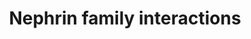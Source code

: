 ---
annotations:
- id: PW:0000003
  parent: signaling pathway
  type: Pathway Ontology
  value: signaling pathway
authors:
- MaintBot
- ReactomeTeam
- Anwesha
- Ryanmiller
- Mkutmon
description: Nephrin (NPHS1) is a member of the Super-IgG-Molecule family and is most
  prominently expressed in kidney podocytes. It is a major if not the most important
  structural component of the slit diaphragm, a modified adherens junction inbetween
  these cells. NPHS1 has an extracellular domain that contains eight distal IgG like
  domains and one proximal fibronectin type III domain, a transmembrane domain and
  a short intracellular domain. NPHS1 molecules show both homophilic and heterophilic
  interactions. Among heterophilic interaction partners, slit diaphragm proteins such
  as Kin of IRRE-like protein 1 (KIRREL, Nephrin-like protein 1, NEPH1),  KIRREL3
  (NEPH2) and KIRREL2 (NEPH3) were shown to stabilize the slit diaphragm structure.
  Intracellularly Podocin (NPHS2), CD2 associated protein (CD2AP) and adherins junction
  associated proteins like IQGAP, MAGI, CASK and spectrins all interact with NPHS1.
  Hence it seems to play a major role in organizing the molecular structure of the
  slit diaphragm itself and via its binding partners links it to the actin cytoskeleton.
  NPHS1 tyrosine phosphorylation by the Src kinase FYN initiates the PI3K-AKT signaling
  cascade, which seems to promote antiapoptotic signals.  View original pathway at
  [http://www.reactome.org/PathwayBrowser/#DIAGRAM=373753 Reactome].
last-edited: 2021-01-25
organisms:
- Homo sapiens
redirect_from:
- /index.php/Pathway:WP1867
- /instance/WP1867
revision: null
schema-jsonld:
- '@context': https://schema.org/
  '@id': https://wikipathways.github.io/pathways/WP1867.html
  '@type': Dataset
  creator:
    '@type': Organization
    name: WikiPathways
  description: Nephrin (NPHS1) is a member of the Super-IgG-Molecule family and is
    most prominently expressed in kidney podocytes. It is a major if not the most
    important structural component of the slit diaphragm, a modified adherens junction
    inbetween these cells. NPHS1 has an extracellular domain that contains eight distal
    IgG like domains and one proximal fibronectin type III domain, a transmembrane
    domain and a short intracellular domain. NPHS1 molecules show both homophilic
    and heterophilic interactions. Among heterophilic interaction partners, slit diaphragm
    proteins such as Kin of IRRE-like protein 1 (KIRREL, Nephrin-like protein 1, NEPH1),  KIRREL3
    (NEPH2) and KIRREL2 (NEPH3) were shown to stabilize the slit diaphragm structure.
    Intracellularly Podocin (NPHS2), CD2 associated protein (CD2AP) and adherins junction
    associated proteins like IQGAP, MAGI, CASK and spectrins all interact with NPHS1.
    Hence it seems to play a major role in organizing the molecular structure of the
    slit diaphragm itself and via its binding partners links it to the actin cytoskeleton.
    NPHS1 tyrosine phosphorylation by the Src kinase FYN initiates the PI3K-AKT signaling
    cascade, which seems to promote antiapoptotic signals.  View original pathway
    at [http://www.reactome.org/PathwayBrowser/#DIAGRAM=373753 Reactome].
  keywords:
  - ADP
  - ATP
  - 'Alpha-actinin '
  - CASK
  - 'CASK '
  - CD2AP
  - 'CD2AP '
  - CD2AP:p-Nephrin:Fyn:NEPH1
  - FYN
  - 'FYN '
  - IQGAP1
  - 'IQGAP1 '
  - KIRREL
  - 'KIRREL '
  - 'KIRREL2 '
  - KIRREL2, KIRREL3
  - 'KIRREL3 '
  - 'MAGI2 '
  - N-WASP
  - 'N-WASP '
  - 'NCK1 '
  - NCK1,NCK2
  - 'NCK2 '
  - NEPH1:p-Nephrin:Fyn:NCK
  - NEPH1:p-Nephrin:Fyn:NCK:N-WASP
  - NPHS1
  - 'NPHS1 '
  - NPHS1 dimer
  - NPHS1 dimer:KIRREL
  - Nephrin
  - Nephrin dimer:CASK
  - Nephrin dimer:IQGAP1
  - PI3K
  - PI3K:CD2AP:p-Nephrin:Fyn:NEPH1
  - 'PIK3CA '
  - 'PIK3CB '
  - 'PIK3R1 '
  - 'PIK3R2 '
  - Podocin oligomer
  - 'Podocin oligomer '
  - Podocin:p-Nephrin:Fyn:NEPH1
  - 'SPTAN1 '
  - 'SPTBN1 '
  - adherens
  - dimer:KIRREL2,KIRREL3
  - dimer:KIRREL:FYN
  - dimer:adherins
  - junction-associated
  - 'p-Y1158,Y1176,Y1193,Y1217-NPHS1 '
  - p-Y1158,Y1176,Y1193,Y1217-NPHS1:KIRREL:FYN
  - proteins
  license: CC0
  name: Nephrin family interactions
seo: CreativeWork
title: Nephrin family interactions
wpid: WP1867
---